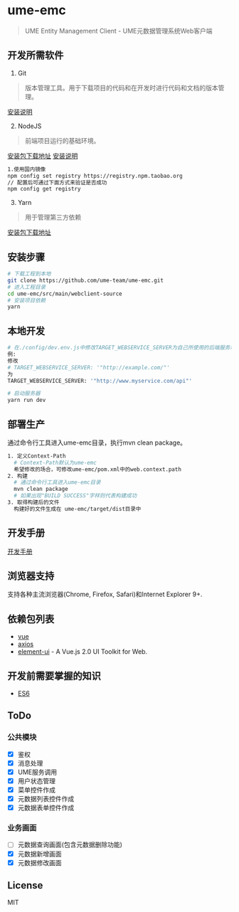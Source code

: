 # ume-emc

> UME Entity Management Client - UME元数据管理系统Web客户端

## 开发所需软件

1. Git
> 版本管理工具。用于下载项目的代码和在开发时进行代码和文档的版本管理。

  [安装说明](https://git-scm.com/book/zh/v2/%E8%B5%B7%E6%AD%A5-%E5%AE%89%E8%A3%85-Git)
  
2. NodeJS
> 前端项目运行的基础环境。

  [安装包下载地址](https://nodejs.org/zh-cn/download/)
  [安装说明](http://www.runoob.com/nodejs/nodejs-install-setup.html)

``` bash
1.使用国内镜像
npm config set registry https://registry.npm.taobao.org
// 配置后可通过下面方式来验证是否成功
npm config get registry
```

3. Yarn
> 用于管理第三方依赖

  [安装包下载地址](https://yarnpkg.com/lang/zh-hans/docs/install/)

## 安装步骤
``` bash
# 下载工程到本地
git clone https://github.com/ume-team/ume-emc.git
# 进入工程目录
cd ume-emc/src/main/webclient-source
# 安装项目依赖
yarn
```

## 本地开发
``` bash
# 在./config/dev.env.js中修改TARGET_WEBSERVICE_SERVER为自己所使用的后端服务地址
例:
修改
# TARGET_WEBSERVICE_SERVER: '"http://example.com/"'
为
TARGET_WEBSERVICE_SERVER: '"http://www.myservice.com/api"'

# 启动服务器
yarn run dev
```

## 部署生产
通过命令行工具进入ume-emc目录，执行mvn clean package。

``` bash
1. 定义Context-Path
  # Context-Path默认为ume-emc
  希望修改的场合，可修改ume-emc/pom.xml中的web.context.path
2. 构建  
  # 通过命令行工具进入ume-emc目录
  mvn clean package
  # 如果出现"BUILD SUCCESS"字样则代表构建成功
3. 取得构建后的文件
  构建好的文件生成在 ume-emc/target/dist目录中
```

## 开发手册
[开发手册](https://github.com/ume-team/ume-emc/blob/master/doc/GUIDE.md)

## 浏览器支持
支持各种主流浏览器(Chrome, Firefox, Safari)和Internet Explorer 9+.

## 依赖包列表
* [vue](https://github.com/vuejs/vue)
* [axios](https://github.com/mzabriskie/axios)
* [element-ui](https://github.com/ElemeFE/element) - A Vue.js 2.0 UI Toolkit for Web.

## 开发前需要掌握的知识
* [ES6](http://es6.ruanyifeng.com/)

## ToDo

### 公共模块
- [X] 鉴权
- [X] 消息处理
- [X] UME服务调用
- [X] 用户状态管理
- [X] 菜单控件作成
- [X] 元数据列表控件作成
- [X] 元数据表单控件作成

### 业务画面
- [ ] 元数据查询画面(包含元数据删除功能)
- [X] 元数据新增画面
- [X] 元数据修改画面

## License
MIT

